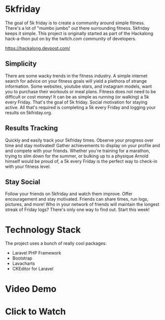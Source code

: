 # 5kfriday

The goal of 5k friday is to create a community around simple fitness. There's a lot of "mumbo jumbo" out there surrounding fitness. 5kfriday keeps it simple. This project is originally started as part of the Hackalong <Horizons> hack-a-thon put on by the twitch.com community of developers. 

https://hackalong.devpost.com/

## Simplicity
There are some wacky trends in the fitness industry. A simple internet search for advice on your fitness goals will yield a plethora of strange information. Some websites, youtube stars, and instagram models, want you to purchase their workouts or meal plans. Fitness does not need to be difficult or cost money! It can be as simple as running (or walking) a 5k every Friday. That's the goal of 5k friday. Social motivation for staying active. All that's required is completing a 5k every Friday and logging your results on 5kfriday.org. 

## Results Tracking
Quickly and easily track your 5kfriday times. Observe your progress over time and stay motivated! Gather achievements to display on your profile and and compete with your friends. Whether you're training for a marathon, trying to slim down for the summer, or bulking up to a physique Arnold himself would be proud of, a 5k every Friday is the perfect way to check-in with your fitness level. 

## Stay Social
Follow your friends on 5kfriday and watch them improve. Offer encouragement and stay motivated. Friends can share times, run logs, pictures, and more! Who in your network of friends will maintain the longest streak of Friday logs? There's only one way to find out. Start this week! 

# Technology Stack
The project uses a bunch of really cool packages:
- Laravel PHP Framework
- Bootstrap 
- Lavacharts 
- CKEditor for Laravel

# Video Demo
# Click to Watch